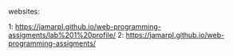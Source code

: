 websites:

1: https://jamarpl.github.io/web-programming-assigments/lab%201%20profile/
2: https://jamarpl.github.io/web-programming-assigments/
